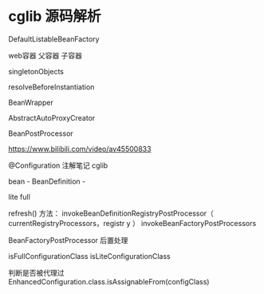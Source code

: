 # cglib 源码解析


DefaultListableBeanFactory



web容器 父容器 子容器

singletonObjects





resolveBeforeInstantiation


BeanWrapper    

AbstractAutoProxyCreator


BeanPostProcessor



https://www.bilibili.com/video/av45500833

@Configuration 注解笔记   cglib

bean - BeanDefinition - 


lite  full  


refresh()
方法： invokeBeanDefinitionRegistryPostProcessor（
    currentRegistryProcessors，registr   y
）
invokeBeanFactoryPostProcessors

BeanFactoryPostProcessor 后置处理

isFullConfigurationClass
isLiteConfigurationClass


判断是否被代理过
     EnhancedConfiguration.class.isAssignableFrom(configClass)
 